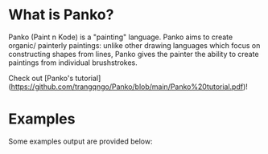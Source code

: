 # What is Panko? 

Panko (Paint n Kode) is a "painting" language. Panko aims to create organic/ painterly paintings: unlike other drawing languages which focus on constructing shapes from lines, Panko gives the painter the ability to create paintings from individual brushstrokes. 

Check out [Panko's tutorial] (https://github.com/trangqngo/Panko/blob/main/Panko%20tutorial.pdf)!

# Examples 

Some examples output are provided below: 


